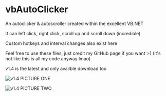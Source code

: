 # vbAutoClicker
An autoclicker &amp; autoscroller created within the excellent VB.NET

It can left click, right click, scroll up and scroll down (incredible)

Custom hotkeys and interval changes also exist here

Feel free to use these files, just credit my GitHub page if you want :-) (it's not like this is all my code anyway lmao)

v1.4 is the latest and only availble download too

![v1.4 PICTURE ONE](https://i.imgur.com/mnwYlbP.png)

![v1.4 PICTURE TWO](https://i.imgur.com/qzpnXoe.png)
